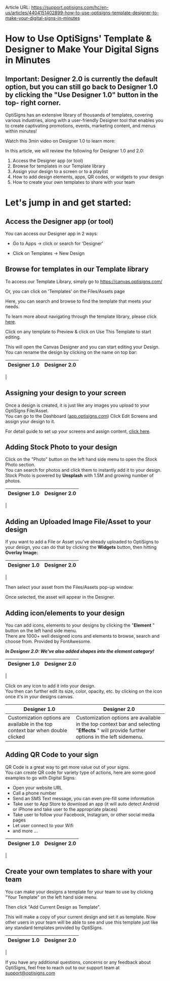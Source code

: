 Article URL: https://support.optisigns.com/hc/en-us/articles/4404151402899-how-to-use-optisigns-template-designer-to-make-your-digital-signs-in-minutes

# How to Use OptiSigns' Template & Designer to Make Your Digital Signs in Minutes

**Important:** Designer 2.0 is currently the default option, but you can still
go back to Designer 1.0 by clicking the "Use Designer 1.0" button in the top-
right corner.  
---  
  
OptiSigns has an extensive library of thousands of templates, covering various
industries, along with a user-friendly Designer tool that enables you to
create captivating promotions, events, marketing content, and menus within
minutes!

Watch this 3min video on Designer 1.0 to learn more:

In this article, we will review the following for Designer 1.0 and 2.0:

  1. Access the Designer app (or tool)
  2. Browse for templates in our Template library
  3. Assign your design to a screen or to a playlist
  4. How to add design elements, apps, QR codes, or widgets to your design
  5. How to create your own templates to share with your team

# **Let's jump in and get started:**

## **Access the Designer app (or tool)**

You can access our Designer app in 2 ways:

  * Go to Apps -> click or search for 'Designer'

  * Click on Templates -> New Design

## **Browse for templates in our Template library**

To access our Template Library, simply go to <https://canvas.optisigns.com/>

Or, you can click on 'Templates' on the Files/Assets page

Here, you can search and browse to find the template that meets your needs.

To learn more about navigating through the template library, please click
[here](https://support.optisigns.com/hc/en-us/articles/20425113117459).

Click on any template to Preview & click on Use This Template to start
editing.

This will open the Canvas Designer and you can start editing your Design.  
You can rename the design by clicking on the name on top bar:

**Designer 1.0** | **Designer 2.0**  
---|---  
|  
  
## **Assigning your design to your screen**

Once a design is created, it is just like any images you upload to your
OptiSigns File/Asset.  
You can go to the Dashboard ([app.optisigns.com](https://app.optisigns.com/))
Click Edit Screens and assign your design to it.

For detail guide to set up your screens and assign content, [click
here](https://support.optisigns.com/hc/en-us/articles/360016174554).

## **Adding Stock Photo to your design**

Click on the "Photo" button on the left hand side menu to open the Stock Photo
section.  
You can search for photos and click them to instantly add it to your design.  
Stock Photo is powered by **Unsplash** with 1.5M and growing number of photos.

**Designer 1.0** | **Designer 2.0**  
---|---  
|  
  
##

## **Adding an Uploaded Image File/Asset to your design**

If you want to add a File or Asset you've already uploaded to OptiSigns to
your design, you can do that by clicking the **Widgets** button, then hitting
**Overlay Image:**

**Designer 1.0** | **Designer 2.0**  
---|---  
|  
  
Then select your asset from the Files/Assets pop-up window:

Once selected, the asset will appear in the Designer.

## **Adding icon/elements to your design**

You can add icons, elements to your designs by clicking the "**Element** "
button on the left hand side menu.  
There are 1000+ well designed icons and elements to browse, search and choose
from. Provided by FontAwesome.

_**In Designer 2.0: We've also added shapes into the element category!**_

**Designer 1.0** | **Designer 2.0**  
---|---  
|  
  
Click on any icon to add it into your design.  
You then can further edit its size, color, opacity, etc. by clicking on the
icon once it's in your designs canvas.

**Designer 1.0** | **Designer 2.0**  
---|---  
Customization options are available in the top context bar when double clicked |  Customization options are available in the top context bar and selecting "**Effects** " will provide further options in the left sidemenu.  
  
## **Adding QR Code to your sign**

QR Code is a great way to get more value out of your signs.  
You can create QR code for variety type of actions, here are some good
examples to go with Digital Signs:

  * Open your website URL
  * Call a phone number
  * Send an SMS Text message, you can even pre-fill some information
  * Take user to App Store to download an app (it will auto detect Android or iPhone and take user to the appropriate places)
  * Take user to follow your Facebook, Instagram, or other social media pages
  * Let user connect to your Wifi
  * and more ...

**Designer 1.0** | **Designer 2.0**  
---|---  
|  
  
## **Create your own templates to share with your team**

You can make your designs a template for your team to use by clicking "Your
Template" on the left hand side menu.

Then click "Add Current Design as Template".

This will make a copy of your current design and set it as template. Now other
users in your team will be able to see and use this template just like any
standard templates provided by OptiSigns.

**Designer 1.0** | **Designer 2.0**  
---|---  
|  
  
If you have any additional questions, concerns or any feedback about
OptiSigns, feel free to reach out to our support team at
[support@optisigns.com](mailto:support@optisigns.com)

